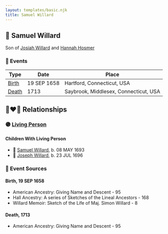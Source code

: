 ```yaml
---
layout: templates/basic.njk
title: Samuel Willard
---
```

## 🔵 Samuel Willard

Son of [Josiah Willard](/people/5/55775674) and [Hannah Hosmer](/people/7/74814464)

### 📆 Events

Type | Date | Place
------ | ------ | ------
[Birth](#event-event-2) | 19 SEP 1658 | Hartford, Connecticut, USA
[Death](#event-event-3) | 1713 | Saybrook, Middlesex, Connecticut, USA

## 👩‍❤️‍👨 Relationships

### 🟣 [Living Person](/people/9/93595493)

#### Children With Living Person
* 🔵 [Samuel Willard](/people/1/12362566), b. 08 MAY 1693
* 🔵 [Joseph Willard](/people/2/22076724), b. 23 JUL 1696
### 📰 Event Sources

#### <a id="event-event-2"></a> Birth, 19 SEP 1658
* American Ancestry: Giving Name and Descent  - 95
* Hall Ancestry: A series of Sketches of the Lineal Ancestors  - 168
* Willard Memoir: Sketch of the Life of Maj. Simon Willard  - 8

#### <a id="event-event-3"></a> Death, 1713
* American Ancestry: Giving Name and Descent  - 95